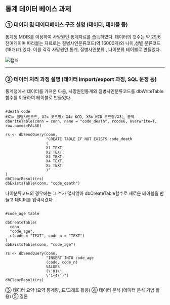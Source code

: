## 통계 데이터 베이스 과제

### ① 데이터 및 데이터베이스 구조 설명 (데이터, 테이블 등)
통계청 MDIS를 이용하여 사망원인 통계자료를 습득하였다. 데이터의 갯수는 약 2만6천여개이며 따라붙는 자료로는 질병사인분류코드(약 16000개)와 나이,성별 분류코드(18개)가 있다. 이를 각각 사망원인 통계, 질병사인분류 , 나이분류 테이블로 만들었다.<br>

![캡처](https://user-images.githubusercontent.com/49007889/59583206-8e584100-9115-11e9-8383-7bd4f751d1b9.PNG)

---------------------


### ② 데이터 처리 과정 설명 (데이터 import/export 과정, SQL 문장 등)

통계청에서 데이터를 가져온 다음, 사망원인통계와 질병사인분류코드를 dbWriteTable함수를 이용하여 테이블로 만들었다. <br>
<pre><code>
#death code
#X1= 질병사인코드, X2= 코드명/ X4= KCD, X5= KCD 코드명/X3는 공백
dbWriteTable(conn = conn, name = "code_death", rcode6, overwrite=T, row.names=FALSE)

rs <- dbSendQuery(conn,
                  "CREATE TABLE IF NOT EXISTS code_death 
                  (
                  X1 TEXT,
                  X2 TEXT,
                  X3 TEXT,
                  X4 TEXT, 
                  X5 TEXT 
                  )"
)
dbClearResult(rs)
dbExistsTable(conn, "code_death")
</code></pre>
나이분류코드의 경우에는 그 수가 많지않아 dbCreateTable함수로 새로운 테이블을 만들고 데이터를 입력시켰다.
<pre><code>
#code_age table

dbCreateTable(
  conn,
  "code_age",
  c(code = "TEXT", code_n = "TEXT")
)
dbExistsTable(conn, "code_age")

rs <- dbSendQuery(conn,
                  "INSERT INTO code_age
                  (code, code_n)
                  VALUES
                  (\'01\',
                  \'1~4\')")
dbClearResult(rs)
</code></pre>

③ 데이터 요약 (요약 통계량, 표/그래프 활용)
④ 데이터 분석 (데이터 분석 기법 활용)
⑤ 결론
